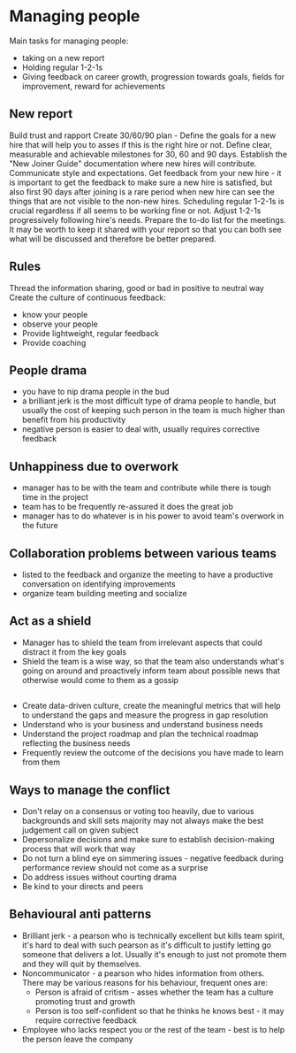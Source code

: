 # Managing people
Main tasks for managing people:
* taking on a new report
* Holding regular 1-2-1s
* Giving feedback on career growth, progression towards goals, fields for improvement, reward for achievements


## New report
Build trust and rapport
Create 30/60/90 plan - Define the goals for a new hire that will help you to asses if this is the right hire or not. Define clear, measurable and achievable milestones for 30, 60 and 90 days.
Establish the "New Joiner Guide" documentation where new hires will contribute.
Communicate style and expectations.
Get feedback from your new hire - it is important to get the feedback to make sure a new hire is satisfied, but also first 90 days after joining is a rare period when new hire can see the things that are not visible to the non-new hires.
Scheduling regular 1-2-1s is crucial regardless if all seems to be working fine or not.
Adjust 1-2-1s progressively following hire's needs.
Prepare the to-do list for the meetings. It may be worth to keep it shared with your report so that you can both see what will be discussed and therefore be better prepared.

## Rules
Thread the information sharing, good or bad in positive to neutral way
Create the culture of continuous feedback:
* know your people
* observe your people
* Provide lightweight, regular feedback
* Provide coaching

## People drama
* you have to nip drama people in the bud
* a brilliant jerk is the most difficult type of drama people to handle, but usually the cost of keeping such person
in the team is much higher than benefit from his productivity
* negative person is easier to deal with, usually requires corrective feedback

## Unhappiness due to overwork
* manager has to be with the team and contribute while there is tough time in the project
* team has to be frequently re-assured it does the great job
* manager has to do whatever is in his power to avoid team's overwork in the future

## Collaboration problems between various teams
* listed to the feedback and organize the meeting to have a productive conversation on identifying improvements
* organize team building meeting and socialize

## Act as a shield
* Manager has to shield the team from irrelevant aspects that could distract it from the key goals
* Shield the team is a wise way, so that the team also understands what's going on around and proactively inform 
team about possible news that otherwise would come to them as a gossip

## 
* Create data-driven culture, create the meaningful metrics that will help to understand the gaps and measure the 
progress in gap resolution
* Understand who is your business and understand business needs
* Understand the project roadmap and plan the technical roadmap reflecting the business needs
* Frequently review the outcome of the decisions you have made to learn from them

## Ways to manage the conflict
* Don't relay on a consensus or voting too heavily, due to various backgrounds and skill sets majority may not always
make the best judgement call on given subject
* Depersonalize decisions and make sure to establish decision-making process that will work that way
* Do not turn a blind eye on simmering issues - negative feedback during performance review should not come as a surprise
* Do address issues without courting drama
* Be kind to your directs and peers

## Behavioural anti patterns
* Brilliant jerk - a pearson who is technically excellent but kills team spirit, it's hard to deal with such pearson
as it's difficult to justify letting go someone that delivers a lot. Usually it's enough to just not promote them and
they will quit by themselves.
* Noncommunicator - a pearson who hides information from others. There may be various reasons for his behaviour, frequent
ones are:
  - Person is afraid of critism - asses whether the team has a culture promoting trust and growth
  - Person is too self-confident so that he thinks he knows best - it may require corrective feedback
* Employee who lacks respect you or the rest of the team - best is to help the person leave the company
